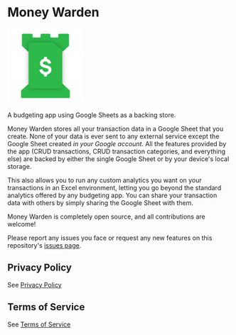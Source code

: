 # Money Warden

![Money Warden](./media/logo.png)

A budgeting app using Google Sheets as a backing store.

Money Warden stores all your transaction data in a Google Sheet that you create. None of your
data is ever sent to any external service except the Google Sheet created _in your Google
account_. All the features provided by the app (CRUD transactions, CRUD transaction categories,
and everything else) are backed by either the single Google Sheet or by your device's local storage.

This also allows you to run any custom analytics you want on your transactions in an
Excel environment, letting you go beyond the standard analytics offered by any budgeting app.
You can share your transaction data with others by simply sharing the Google Sheet with them.

Money Warden is completely open source, and all contributions are welcome!

Please report any issues you face or request any new features on this repository's
[issues page](https://github.com/hrushikeshrv/money-warden/issues).

## Privacy Policy
See [Privacy Policy](./privacy-policy.md)

## Terms of Service
See [Terms of Service](./tos.md)